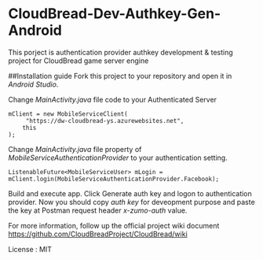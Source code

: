 # CloudBread-Dev-Authkey-Gen-Android
This porject is authentication provider authkey development &amp; testing project for CloudBread game server engine 

##Installation guide
Fork this project to your repository and open it in *Android Studio*. 

Change *MainActivity.java* file code to your Authenticated Server
```
mClient = new MobileServiceClient(
     "https://dw-cloudbread-ys.azurewebsites.net",
    this
);
```

Change *MainActivity.java* file property of *MobileServiceAuthenticationProvider* to your authentication setting.
```
ListenableFuture<MobileServiceUser> mLogin = mClient.login(MobileServiceAuthenticationProvider.Facebook);
```

Build and execute app. Click Generate auth key and logon to authentication provider. 
Now you should copy *auth key* for deveopment purpose and paste the key at Postman request header *x-zumo-auth* value.

For more information, follow up the official project wiki document 
https://github.com/CloudBreadProject/CloudBread/wiki 

License : MIT
